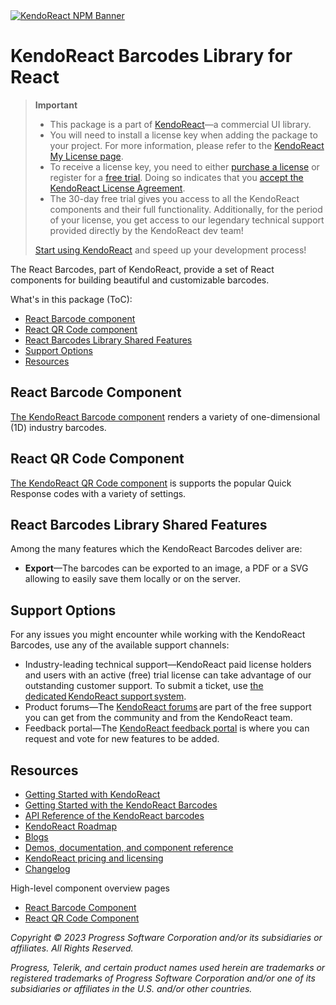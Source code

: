 <a href="https://www.telerik.com/kendo-react-ui?utm_medium=referral&utm_source=npm&utm_campaign=kendo-ui-react-trial-npm-barcodes&utm_content=banner" target="_blank">
<img src="https://www.telerik.com/kendo-react-ui/components/npm-banner.svg" alt="KendoReact NPM Banner">
</a>

# KendoReact Barcodes Library for React

> **Important**
> * This package is а part of [KendoReact](https://www.telerik.com/kendo-react-ui?utm_medium=referral&utm_source=npm&utm_campaign=kendo-ui-react-trial-npm-barcodes)&mdash;a commercial UI library.
> * You will need to install a license key when adding the package to your project. For more information, please refer to the [KendoReact My License page](https://www.telerik.com/kendo-react-ui/components/my-license/?utm_medium=referral&utm_source=npm&utm_campaign=kendo-ui-react-trial-npm-barcodes).
> * To receive a license key, you need to either [purchase a license](https://www.telerik.com/kendo-react-ui/pricing?utm_medium=referral&utm_source=npm&utm_campaign=kendo-ui-react-trial-npm-barcodes) or register for a [free trial](https://www.telerik.com/try/kendo-react-ui?utm_medium=referral&utm_source=npm&utm_campaign=kendo-ui-react-trial-npm-barcodes). Doing so indicates that you [accept the KendoReact License Agreement](https://www.telerik.com/purchase/license-agreement/progress-kendoreact?utm_medium=referral&utm_source=npm&utm_campaign=kendo-ui-react-trial-npm-barcodes).
> * The 30-day free trial gives you access to all the KendoReact components and their full functionality. Additionally, for the period of your license, you get access to our legendary technical support provided directly by the KendoReact dev team!
>
> [Start using KendoReact](https://www.telerik.com/try/kendo-react-ui?utm_medium=referral&utm_source=npm&utm_campaign=kendo-ui-react-trial-npm-barcodes) and speed up your development process!

The React Barcodes, part of KendoReact, provide a set of React components for building beautiful and customizable barcodes.

What's in this package (ToC):

* [React Barcode component](#react-barcode-component)
* [React QR Code component](#react-qrcode-component)
* [React Barcodes Library Shared Features](#react-barcodes-library-shared-features)
* [Support Options](#support-options)
* [Resources](#resources)

## React Barcode Component

[The KendoReact Barcode component](https://www.telerik.com/kendo-react-ui/components/barcodes/barcode/?utm_medium=referral&utm_source=npm&utm_campaign=kendo-ui-react-trial-npm-barcodes) renders a variety of one-dimensional (1D) industry barcodes.

## React QR Code Component

[The KendoReact QR Code component](https://www.telerik.com/kendo-react-ui/components/barcodes/qrcode/?utm_medium=referral&utm_source=npm&utm_campaign=kendo-ui-react-trial-npm-barcodes) is supports the popular Quick Response codes with a variety of settings.

## React Barcodes Library Shared Features

Among the many features which the KendoReact Barcodes deliver are:

* **Export**&mdash;The barcodes can be exported to an image, a PDF or a SVG allowing to easily save them locally or on the server.

## Support Options

For any issues you might encounter while working with the KendoReact Barcodes, use any of the available support channels:

* Industry-leading technical support&mdash;KendoReact paid license holders and users with an active (free) trial license can take advantage of our outstanding customer support. To submit a ticket, use [the dedicated KendoReact support system](https://www.telerik.com/account/support-tickets?utm_medium=referral&utm_source=npm&utm_campaign=kendo-ui-react-trial-npm-barcodes).
* Product forums&mdash;The [KendoReact forums](https://www.telerik.com/forums/kendo-ui-react?utm_medium=referral&utm_source=npm&utm_campaign=kendo-ui-react-trial-npm-barcodes) are part of the free support you can get from the community and from the KendoReact team.
* Feedback portal&mdash;The [KendoReact feedback portal](https://feedback.telerik.com/kendo-react-ui?utm_medium=referral&utm_source=npm&utm_campaign=kendo-ui-react-trial-npm-barcodes) is where you can request and vote for new features to be added.

## Resources

* [Getting Started with KendoReact](https://www.telerik.com/kendo-react-ui/components/getting-started/?utm_medium=referral&utm_source=npm&utm_campaign=kendo-ui-react-trial-npm-barcodes)
* [Getting Started with the KendoReact Barcodes](https://www.telerik.com/kendo-react-ui/components/barcodes/?utm_medium=referral&utm_source=npm&utm_campaign=kendo-ui-react-trial-npm-barcodes)
* [API Reference of the KendoReact barcodes](https://www.telerik.com/kendo-react-ui/components/barcodes/api/?utm_medium=referral&utm_source=npm&utm_campaign=kendo-ui-react-trial-npm-barcodes)
* [KendoReact Roadmap](https://www.telerik.com/support/whats-new/kendo-react-ui/roadmap?utm_medium=referral&utm_source=npm&utm_campaign=kendo-ui-react-trial-npm-barcodes)
* [Blogs](https://www.telerik.com/blogs/tag/kendoreact?utm_medium=referral&utm_source=npm&utm_campaign=kendo-ui-react-trial-npm-barcodes)
* [Demos, documentation, and component reference](https://www.telerik.com/kendo-react-ui/components/?utm_medium=referral&utm_source=npm&utm_campaign=kendo-ui-react-trial-npm-barcodes)
* [KendoReact pricing and licensing](https://www.telerik.com/kendo-react-ui/pricing?utm_medium=referral&utm_source=npm&utm_campaign=kendo-ui-react-trial-npm-barcodes)
* [Changelog](https://www.telerik.com/kendo-react-ui/components/changelogs/ui-for-react/?utm_medium=referral&utm_source=npm&utm_campaign=kendo-ui-react-trial-npm-barcodes)

High-level component overview pages

* [React Barcode Component](https://www.telerik.com/kendo-react-ui/barcode)
* [React QR Code Component](https://www.telerik.com/kendo-react-ui/qrcode)

*Copyright © 2023 Progress Software Corporation and/or its subsidiaries or affiliates. All Rights Reserved.*

*Progress, Telerik, and certain product names used herein are trademarks or registered trademarks of Progress Software Corporation and/or one of its subsidiaries or affiliates in the U.S. and/or other countries.*
